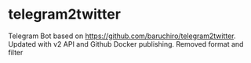 # telegram2twitter

Telegram Bot based on https://github.com/baruchiro/telegram2twitter. Updated with v2 API and Github Docker publishing. Removed  format and filter

